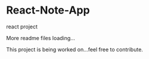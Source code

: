 # React-Note-App
react project

More readme files loading...

This project is being worked on...feel free to contribute. 
